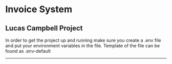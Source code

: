 # Invoice System
## Lucas Campbell Project

<p>In order to get the project up and running make sure you create a .env file and put your environment variables in the file. Template of the file can be found as .env-default<p>

<hr>
